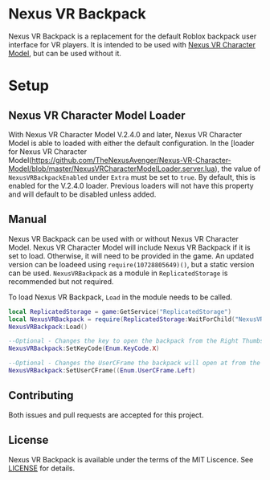 # Nexus VR Backpack
Nexus VR Backpack is a replacement for the default Roblox
backpack user interface for VR players. It is intended
to be used with [Nexus VR Character Model](https://github.com/TheNexusAvenger/Nexus-VR-Character-Model),
but can be used without it.

# Setup
## Nexus VR Character Model Loader
With Nexus VR Character Model V.2.4.0 and later, Nexus
VR Character Model is able to loaded with either the
default configuration. In the [loader for Nexus VR Character Model(https://github.com/TheNexusAvenger/Nexus-VR-Character-Model/blob/master/NexusVRCharacterModelLoader.server.lua),
the value of `NexusVRBackpackEnabled` under `Extra` must
be set to `true`. By default, this is enabled for
the V.2.4.0 loader. Previous loaders will not have this
property and will default to be disabled unless added.

## Manual
Nexus VR Backpack can be used with or without Nexus
VR Character Model. Nexus VR Character Model will
include Nexus VR Backpack if it is set to load. Otherwise,
it will need to be provided in the game. An updated
version can be loadeed using `require(10728805649)()`,
but a static version can be used. `NexusVRBackpack` as
a module in `ReplicatedStorage` is recommended but
not required.

To load Nexus VR Backpack, `Load` in the module needs
to be called.

```lua
local ReplicatedStorage = game:GetService("ReplicatedStorage")
local NexusVRBackpack = require(ReplicatedStorage:WaitForChild("NexusVRBackpack"))
NexusVRBackpack:Load()

--Optional - Changes the key to open the backpack from the Right Thumbstick.
NexusVRBackpack:SetKeyCode(Enum.KeyCode.X)

--Optional - Changes the UserCFrame the backpack will open at from the Right Hand.
NexusVRBackpack:SetUserCFrame((Enum.UserCFrame.Left)
```

## Contributing
Both issues and pull requests are accepted for this project.

## License
Nexus VR Backpack is available under the terms of the MIT 
Liscence. See [LICENSE](LICENSE) for details.